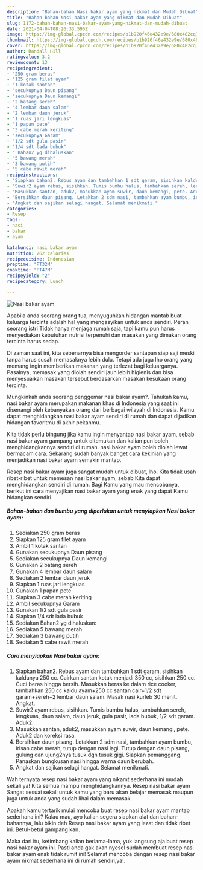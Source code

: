 ```yaml
---
description: "Bahan-bahan Nasi bakar ayam yang nikmat dan Mudah Dibuat"
title: "Bahan-bahan Nasi bakar ayam yang nikmat dan Mudah Dibuat"
slug: 1172-bahan-bahan-nasi-bakar-ayam-yang-nikmat-dan-mudah-dibuat
date: 2021-04-04T08:26:33.595Z
image: https://img-global.cpcdn.com/recipes/b1b920f46e432e9e/680x482cq70/nasi-bakar-ayam-foto-resep-utama.jpg
thumbnail: https://img-global.cpcdn.com/recipes/b1b920f46e432e9e/680x482cq70/nasi-bakar-ayam-foto-resep-utama.jpg
cover: https://img-global.cpcdn.com/recipes/b1b920f46e432e9e/680x482cq70/nasi-bakar-ayam-foto-resep-utama.jpg
author: Randall Hill
ratingvalue: 3.2
reviewcount: 13
recipeingredient:
- "250 gram beras"
- "125 gram filet ayam"
- "1 kotak santan"
- "secukupnya Daun pisang"
- "secukupnya Daun kemangi"
- "2 batang sereh"
- "4 lembar daun salam"
- "2 lembar daun jeruk"
- "1 ruas jari lengkuas"
- "1 papan pete"
- "3 cabe merah keriting"
- "secukupnya Garam"
- "1/2 sdt gula pasir"
- "1/4 sdt lada bubuk"
- " Bahan2 yg dihaluskan"
- "5 bawang merah"
- "3 bawang putih"
- "5 cabe rawit merah"
recipeinstructions:
- "Siapkan bahan2. Rebus ayam dan tambahkan 1 sdt garam, sisihkan kaldunya 250 cc. Cairkan santan kotak menjadi 350 cc, sisihkan 250 cc. Cuci beras hingga bersih. Masukkan beras ke dalam rice cooker, tambahkan 250 cc kaldu ayam+250 cc santan cair+1/2 sdt garam+sereh+2 lembar daun salam. Masak nasi kurleb 30 menit. Angkat."
- "Suwir2 ayam rebus, sisihkan. Tumis bumbu halus, tambahkan sereh, lengkuas, daun salam, daun jeruk, gula pasir, lada bubuk, 1/2 sdt garam. Aduk2."
- "Masukkan santan, aduk2, masukkan ayam suwir, daun kemangi, pete. Aduk2 dan koreksi rasa."
- "Bersihkan daun pisang. Letakkan 2 sdm nasi, tambahkan ayam bumbu, irisan cabe merah, tutup dengan nasi lagi. Tutup dengan daun pisang, gulung dan ujung2nya tusuk dgn tusuk gigi. Siapkan pemanggang. Panaskan bungkusan nasi hingga warna daun berubah."
- "Angkat dan sajikan selagi hangat. Selamat menikmati."
categories:
- Resep
tags:
- nasi
- bakar
- ayam

katakunci: nasi bakar ayam 
nutrition: 262 calories
recipecuisine: Indonesian
preptime: "PT32M"
cooktime: "PT47M"
recipeyield: "2"
recipecategory: Lunch

---
```



![Nasi bakar ayam](https://img-global.cpcdn.com/recipes/b1b920f46e432e9e/680x482cq70/nasi-bakar-ayam-foto-resep-utama.jpg)

Apabila anda seorang orang tua, menyuguhkan hidangan mantab buat keluarga tercinta adalah hal yang mengasyikan untuk anda sendiri. Peran seorang istri Tidak hanya menjaga rumah saja, tapi kamu pun harus menyediakan kebutuhan nutrisi terpenuhi dan masakan yang dimakan orang tercinta harus sedap.

Di zaman  saat ini, kita sebenarnya bisa mengorder santapan siap saji meski tanpa harus susah memasaknya lebih dulu. Tetapi ada juga lho orang yang memang ingin memberikan makanan yang terlezat bagi keluarganya. Pasalnya, memasak yang diolah sendiri jauh lebih higienis dan bisa menyesuaikan masakan tersebut berdasarkan masakan kesukaan orang tercinta. 



Mungkinkah anda seorang penggemar nasi bakar ayam?. Tahukah kamu, nasi bakar ayam merupakan makanan khas di Indonesia yang saat ini disenangi oleh kebanyakan orang dari berbagai wilayah di Indonesia. Kamu dapat menghidangkan nasi bakar ayam sendiri di rumah dan dapat dijadikan hidangan favoritmu di akhir pekanmu.

Kita tidak perlu bingung jika kamu ingin menyantap nasi bakar ayam, sebab nasi bakar ayam gampang untuk ditemukan dan kalian pun boleh menghidangkannya sendiri di rumah. nasi bakar ayam boleh diolah lewat bermacam cara. Sekarang sudah banyak banget cara kekinian yang menjadikan nasi bakar ayam semakin mantap.

Resep nasi bakar ayam juga sangat mudah untuk dibuat, lho. Kita tidak usah ribet-ribet untuk memesan nasi bakar ayam, sebab Kita dapat menghidangkan sendiri di rumah. Bagi Kamu yang mau mencobanya, berikut ini cara menyajikan nasi bakar ayam yang enak yang dapat Kamu hidangkan sendiri.

<!--inarticleads1-->

##### Bahan-bahan dan bumbu yang diperlukan untuk menyiapkan Nasi bakar ayam:

1. Sediakan 250 gram beras
1. Siapkan 125 gram filet ayam
1. Ambil 1 kotak santan
1. Gunakan secukupnya Daun pisang
1. Sediakan secukupnya Daun kemangi
1. Gunakan 2 batang sereh
1. Gunakan 4 lembar daun salam
1. Sediakan 2 lembar daun jeruk
1. Siapkan 1 ruas jari lengkuas
1. Gunakan 1 papan pete
1. Siapkan 3 cabe merah keriting
1. Ambil secukupnya Garam
1. Gunakan 1/2 sdt gula pasir
1. Siapkan 1/4 sdt lada bubuk
1. Sediakan  Bahan2 yg dihaluskan:
1. Sediakan 5 bawang merah
1. Sediakan 3 bawang putih
1. Sediakan 5 cabe rawit merah




<!--inarticleads2-->

##### Cara menyiapkan Nasi bakar ayam:

1. Siapkan bahan2. Rebus ayam dan tambahkan 1 sdt garam, sisihkan kaldunya 250 cc. Cairkan santan kotak menjadi 350 cc, sisihkan 250 cc. Cuci beras hingga bersih. Masukkan beras ke dalam rice cooker, tambahkan 250 cc kaldu ayam+250 cc santan cair+1/2 sdt garam+sereh+2 lembar daun salam. Masak nasi kurleb 30 menit. Angkat.
1. Suwir2 ayam rebus, sisihkan. Tumis bumbu halus, tambahkan sereh, lengkuas, daun salam, daun jeruk, gula pasir, lada bubuk, 1/2 sdt garam. Aduk2.
1. Masukkan santan, aduk2, masukkan ayam suwir, daun kemangi, pete. Aduk2 dan koreksi rasa.
1. Bersihkan daun pisang. Letakkan 2 sdm nasi, tambahkan ayam bumbu, irisan cabe merah, tutup dengan nasi lagi. Tutup dengan daun pisang, gulung dan ujung2nya tusuk dgn tusuk gigi. Siapkan pemanggang. Panaskan bungkusan nasi hingga warna daun berubah.
1. Angkat dan sajikan selagi hangat. Selamat menikmati.




Wah ternyata resep nasi bakar ayam yang nikamt sederhana ini mudah sekali ya! Kita semua mampu menghidangkannya. Resep nasi bakar ayam Sangat sesuai sekali untuk kamu yang baru akan belajar memasak maupun juga untuk anda yang sudah lihai dalam memasak.

Apakah kamu tertarik mulai mencoba buat resep nasi bakar ayam mantab sederhana ini? Kalau mau, ayo kalian segera siapkan alat dan bahan-bahannya, lalu bikin deh Resep nasi bakar ayam yang lezat dan tidak ribet ini. Betul-betul gampang kan. 

Maka dari itu, ketimbang kalian berlama-lama, yuk langsung aja buat resep nasi bakar ayam ini. Pasti anda gak akan nyesel sudah membuat resep nasi bakar ayam enak tidak rumit ini! Selamat mencoba dengan resep nasi bakar ayam nikmat sederhana ini di rumah sendiri,ya!.

